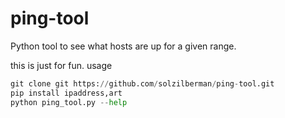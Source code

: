 # ping-tool
Python tool to see what hosts are up for a given range.

this is just for fun.
usage
```python
git clone git https://github.com/solzilberman/ping-tool.git
pip install ipaddress,art
python ping_tool.py --help
```
